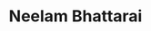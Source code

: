 ---
organizations: []
superuser: false
authors:
  - Neelam
title: Neelam Bhattarai
role: "MSc student"
avatar_filename: photo_neelam.jpg
bio: ""
interests: []
social:
  - display:
      header: false
    link: Email
    icon_pack: ai
    icon: Email
email: ""
user_groups:
  - Undergraduates
---